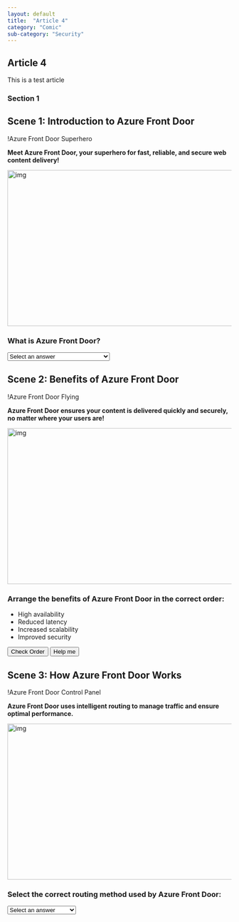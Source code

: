 ```yaml
---
layout: default
title:  "Article 4"
category: "Comic"
sub-category: "Security"
---
```

## Article 4

This is a test article

### Section 1
## Scene 1: Introduction to Azure Front Door

!Azure Front Door Superhero

**Meet Azure Front Door, your superhero for fast, reliable, and secure web content delivery!**

<img src="./mfa1.jpg" alt="img" width="800" height="350">

### What is Azure Front Door?
<select id="quiz-dropdown-1" onchange="checkAnswer1()" class="styled-dropdown">
  <option value="">Select an answer</option>
  <option value="correct">A) A global load balancer and CDN</option>
  <option value="wrong1">B) A database service</option>
  <option value="wrong2">C) A storage solution</option>
</select>
<p id="feedback-1"></p>

<script>
  function checkAnswer1() {
    var dropdown = document.getElementById("quiz-dropdown-1");
    var feedback = document.getElementById("feedback-1");
    if (dropdown.value === "correct") {
      feedback.textContent = "Correct!";
      feedback.style.color = "green";
    } else {
      feedback.textContent = "Try again.";
      feedback.style.color = "red";
    }
  }
</script>

## Scene 2: Benefits of Azure Front Door

!Azure Front Door Flying

**Azure Front Door ensures your content is delivered quickly and securely, no matter where your users are!**

<img src="./mfa1.jpg" alt="img" width="800" height="350">

### Arrange the benefits of Azure Front Door in the correct order:
<ul id="sortable-benefits" class="styled-list">
  <li class="ui-state-default" data-order="1">High availability</li>
  <li class="ui-state-default" data-order="2">Reduced latency</li>
  <li class="ui-state-default" data-order="3">Increased scalability</li>
  <li class="ui-state-default" data-order="4">Improved security</li>
</ul>

<button onclick="checkOrderBenefits()">Check Order</button>
<button onclick="helpMeBenefits()">Help me</button>

<p id="feedback-benefits"></p>

<script>
  $(function() {
    $("#sortable-benefits").sortable();
    $("#sortable-benefits").disableSelection();
  });

  function checkOrderBenefits() {
    var items = $("#sortable-benefits li");
    var correct = true;
    items.each(function(index) {
      if ($(this).data("order") !== index + 1) {
        correct = false;
      }
    });
    var feedback = document.getElementById("feedback-benefits");
    if (correct) {
      feedback.textContent = "Correct order!";
      feedback.style.color = "green";
    } else {
      feedback.textContent = "Incorrect order. Try again.";
      feedback.style.color = "red";
    }
  }

  function helpMeBenefits() {
    var items = $("#sortable-benefits li").sort(function(a, b) {
      return $(a).data("order") - $(b).data("order");
    });
    $("#sortable-benefits").html(items);
    document.getElementById("feedback-benefits").textContent = "Here is the correct order.";
    document.getElementById("feedback-benefits").style.color = "blue";
  }
</script>


## Scene 3: How Azure Front Door Works

!Azure Front Door Control Panel

**Azure Front Door uses intelligent routing to manage traffic and ensure optimal performance.**

<img src="./mfa1.jpg" alt="img" width="800" height="350">

### Select the correct routing method used by Azure Front Door:
<select id="quiz-dropdown-2" onchange="checkAnswer2()" class="styled-dropdown">
  <option value="">Select an answer</option>
  <option value="correct">A) Path-based routing</option>
  <option value="wrong1">B) IP-based routing</option>
  <option value="wrong2">C) DNS-based routing</option>
</select>
<p id="feedback-2"></p>

<script>
  function checkAnswer2() {
    var dropdown = document.getElementById("quiz-dropdown-2");
    var feedback = document.getElementById("feedback-2");
    if (dropdown.value === "correct") {
      feedback.textContent = "Correct!";
      feedback.style.color = "green";
    } else {
      feedback.textContent = "Try again.";
      feedback.style.color = "red";
    }
  }
</script>
